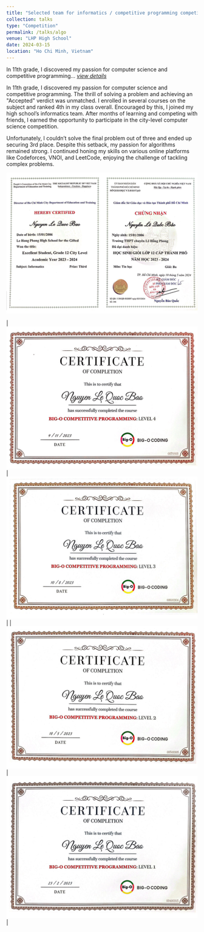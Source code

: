 ```yaml
---
title: "Selected team for informatics / competitive programming competition"
collection: talks
type: "Competition"
permalink: /talks/algo
venue: "LHP High School"
date: 2024-03-15
location: "Ho Chi Minh, Vietnam"
---
```


In 11th grade, I discovered my passion for computer science and competitive programming... [*view details*](/posts/algo)

In 11th grade, I discovered my passion for computer science and competitive programming. The thrill of solving a problem and achieving an "Accepted" verdict was unmatched. I enrolled in several courses on the subject and ranked 4th in my class overall. Encouraged by this, I joined my high school’s informatics team. After months of learning and competing with friends, I earned the opportunity to participate in the city-level computer science competition.

Unfortunately, I couldn’t solve the final problem out of three and ended up securing 3rd place. Despite this setback, my passion for algorithms remained strong. I continued honing my skills on various online platforms like Codeforces, VNOI, and LeetCode, enjoying the challenge of tackling complex problems.

![](/assets/images/algo/informatic.png)

| ![](/assets/images/algo/level-1.png) | ![](/assets/images/algo/level-2.png) |
| ![](/assets/images/algo/level-3.png) | ![](/assets/images/algo/level-4.png) |
